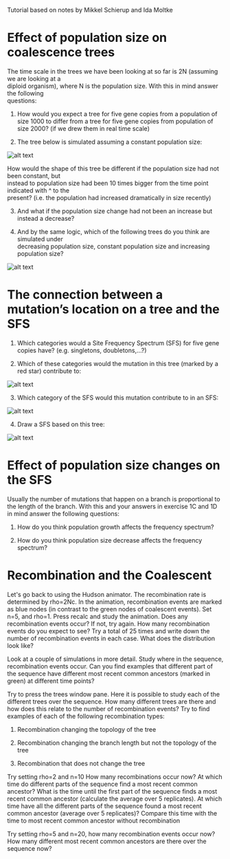 Tutorial based on notes by Mikkel Schierup and Ida Moltke

# Effect	of	population	size	on	coalescence	trees

The	time	scale	in	the	trees	we	have	been	looking	at	so	far	is	2N	(assuming	we	are	looking	at	a	
diploid	organism),	where	N	is	the	population	size.	With	this	in	mind	answer	the	following	
questions:

1) How	would	you	expect	a	tree	for	five	gene	copies	from	a	population	of	size	1000	to	differ	from
a	tree	for	five	gene	copies	from	population	of	size	2000? (if	we	drew	them	in	real	time	scale)

2) The	tree	below	is	simulated	assuming	a	constant	population	size:

![alt text](https://github.com/FerRacimo/DemographicCourseAdelaide2018/blob/master/Tree1.png)

How	would	the	shape	of	this tree	be	different if	the	population	size	had	not	been	constant, but	
instead	to	population	size	had	been	10	times	bigger	from the	time	point	indicated	with	^ to the	
present?	(i.e. the	population	had	increased	dramatically	in	size	recently)

3) And	what	if	the	population	size	change	had	not	been	an	increase	but	instead	a	decrease?

4) And	by	the	same	logic, which	of	the	following	trees	do you	think	are	simulated	under	
decreasing	population	size,	constant	population	size	and	increasing	population	size?

![alt text](https://github.com/FerRacimo/DemographicCourseAdelaide2018/blob/master/Tree2.png)

# The	connection	between	a	mutation’s	location	on	a	tree	and	the	SFS

1) Which	categories	would	a	Site	Frequency	Spectrum	(SFS)	for	five	gene	copies have?
(e.g. singletons,	doubletons,…?)

2) Which	of	these	categories	would	the	mutation	in	this	tree	(marked	by	a	red	star)	contribute	to:

![alt text](https://github.com/FerRacimo/DemographicCourseAdelaide2018/blob/master/Tree3.png)

3) Which	category	of	the	SFS	would	this	mutation	contribute	to	in	an	SFS:	

![alt text](https://github.com/FerRacimo/DemographicCourseAdelaide2018/blob/master/Tree4.png)

4) Draw	a	SFS	based	on	this	tree:	

![alt text](https://github.com/FerRacimo/DemographicCourseAdelaide2018/blob/master/Tree5.png)

# Effect	of	population	size	changes	on	the	SFS
Usually	the	number	of	mutations	that	happen on	a	branch	is	proportional	to	the	length	of	the	
branch. With	this	and	your	answers	in exercise	1C	and	1D	in	mind answer	the	following	questions:

1) How	do	you	think	population	growth affects the	frequency	spectrum?	

2) How	do	you	think	population	size decrease affects the	frequency	spectrum?


# Recombination and the Coalescent

Let's go back to using the Hudson animator. The recombination rate is determined by rho=2Nc. In the animation, recombination events are marked as blue nodes (in contrast to the green nodes of coalescent events).
Set n=5, and rho=1. Press recalc and study the animation. Does any recombination events occur? If not, try again. How many recombination events do you expect to see? Try a total of 25 times and write down the number of recombination events in each case. What does the distribution look like?

Look at a couple of simulations in more detail. Study where in the sequence, recombination events occur. Can you find examples that different part of the sequence have different most recent common ancestors (marked in green) at different time points?

Try to press the trees window pane. Here it is possible to study each of the different trees over the sequence. How many different trees are there and how does this relate to the number of recombination events? Try to find examples of each of the following recombination types:

1) Recombination changing the topology of the tree

2) Recombination changing the branch length but not the topology of the tree

3) Recombination that does not change the tree

Try setting rho=2 and n=10
How many recombinations occur now?
At which time do different parts of the sequence find a most recent common ancestor?
What is the time until the first part of the sequence finds a most recent common ancestor (calculate the average over 5 replicates). At which time have all the different parts of the sequence found a most recent common ancestor (average over 5 replicates)? Compare this time with the time to most recent common ancestor without recombination


Try setting rho=5 and n=20, how many recombination events occur now? How many different most recent common ancestors are there over the sequence now?
